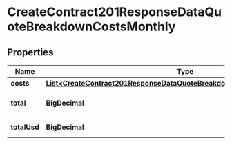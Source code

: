 

# CreateContract201ResponseDataQuoteBreakdownCostsMonthly


## Properties

| Name | Type | Description | Notes |
|------------ | ------------- | ------------- | -------------|
|**costs** | [**List&lt;CreateContract201ResponseDataQuoteBreakdownCostsMonthlyCostsInner&gt;**](CreateContract201ResponseDataQuoteBreakdownCostsMonthlyCostsInner.md) |  |  [optional] |
|**total** | **BigDecimal** | Total costs in local currency |  [optional] |
|**totalUsd** | **BigDecimal** | Total costs in USD |  [optional] |



